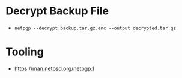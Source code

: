 
# Decrypt Backup File

* `netpgp --decrypt backup.tar.gz.enc --output decrypted.tar.gz`

# Tooling

* https://man.netbsd.org/netpgp.1
